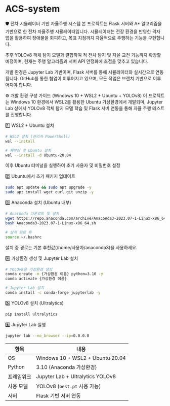 # ACS-system
🛡️ 전차 시뮬레이터 기반 자율주행 시스템
본 프로젝트는 Flask 서버와 A* 알고리즘을 기반으로 한 전차 자율주행 시뮬레이터입니다.
시뮬레이터는 전장 환경을 반영한 격자 맵을 활용하여 장애물을 회피하고, 목표 지점까지 자율적으로 주행하는 기능을 구현합니다.

추후 YOLOv8 객체 탐지 모델과 결합하여 적 전차 탐지 및 자율 교전 기능까지 확장할 예정이며, 현재는 주행 알고리즘과 서버 API 안정화에 초점을 맞추고 있습니다.

개발 환경은 Jupyter Lab 기반이며, Flask 서버를 통해 시뮬레이터와 실시간으로 연동됩니다.
GitHub를 통한 협업이 이루어지고 있으며, 모든 작업은 브랜치 기반으로 이루어져야 합니다.


⚙️ 개발 환경 구성 가이드 (Windows 10 + WSL2 + Ubuntu + YOLOv8)
이 프로젝트는 Windows 10 환경에서 WSL2를 활용한 Ubuntu 가상환경에서 개발되며,
Jupyter Lab 상에서 YOLOv8 객체 탐지 모델 학습 및 Flask 서버 연동을 통해 자율 주행 테스트를 진행합니다.

1️⃣ WSL2 + Ubuntu 설치

```bash
# WSL2 설치 (관리자 PowerShell)
wsl --install

# 재부팅 후 Ubuntu 설치
wsl --install -d Ubuntu-20.04
```
이후 Ubuntu 터미널을 실행하여 초기 사용자 및 비밀번호 설정

2️⃣ Ubuntu에서 초기 패키지 업데이트

```bash
sudo apt update && sudo apt upgrade -y
sudo apt install wget curl git unzip -y

```

3️⃣ Anaconda 설치 (Ubuntu 내부)
```bash
# Anaconda 다운로드 및 설치
wget https://repo.anaconda.com/archive/Anaconda3-2023.07-1-Linux-x86_64.sh
bash Anaconda3-2023.07-1-Linux-x86_64.sh

# 설치 완료 후
source ~/.bashrc
```
설치 중 경로는 기본 추천값(/home/사용자/anaconda3)을 사용하세요.

4️⃣ 가상환경 생성 및 Jupyter Lab 설치
```bash
# YOLOv8용 가상환경 생성
conda create -n {가상환경 이름} python=3.10 -y
conda activate {가상환경 이름}

# Jupyter Lab 설치
conda install -c conda-forge jupyterlab -y
```

5️⃣ YOLOv8 설치 (Ultralytics)
```bash
pip install ultralytics
```

6️⃣ Jupyter Lab 실행
```bash
jupyter lab --no_browser --ip=0.0.0.0
```

| 항목     | 내용                               |
| ------ | -------------------------------- |
| OS     | Windows 10 + WSL2 + Ubuntu 20.04 |
| Python | 3.10 (Anaconda 가상환경)             |
| 프레임워크  | Jupyter Lab + Ultralytics YOLOv8 |
| 사용 모델  | YOLOv8 (`best.pt` 사용 가능)         |
| 서버     | Flask 기반 서버 연동                   |
